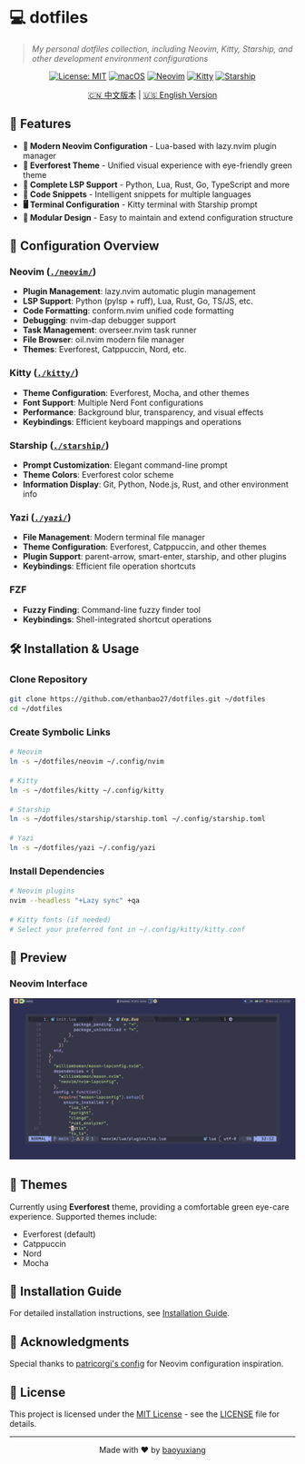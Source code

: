 # 💻 dotfiles

> _My personal dotfiles collection, including Neovim, Kitty, Starship, and other development environment configurations_

<div align="center">

[![License: MIT](https://img.shields.io/badge/License-MIT-yellow.svg)](https://opensource.org/licenses/MIT)
[![macOS](https://img.shields.io/badge/OS-macOS-blue?logo=apple&logoColor=white)](https://www.apple.com/macos/)
[![Neovim](https://img.shields.io/badge/Neovim-0.10+-green?logo=neovim&logoColor=white)](https://neovim.io/)
[![Kitty](https://img.shields.io/badge/Kitty-0.35+-orange?logo=kitty&logoColor=white)](https://sw.kovidgoyal.net/kitty/)
[![Starship](https://img.shields.io/badge/Starship-1.18+-purple?logo=starship&logoColor=white)](https://starship.rs/)

[🇨🇳 中文版本](README.md) | [🇺🇸 English Version](README.en.md)

</div>

## 🚀 Features

- **🎨 Modern Neovim Configuration** - Lua-based with lazy.nvim plugin manager
- **🌲 Everforest Theme** - Unified visual experience with eye-friendly green theme
- **🔧 Complete LSP Support** - Python, Lua, Rust, Go, TypeScript and more
- **📝 Code Snippets** - Intelligent snippets for multiple languages
- **🖥️ Terminal Configuration** - Kitty terminal with Starship prompt
- **🎯 Modular Design** - Easy to maintain and extend configuration structure

## 📁 Configuration Overview

### Neovim ([`./neovim/`](./neovim/))
- **Plugin Management**: lazy.nvim automatic plugin management
- **LSP Support**: Python (pylsp + ruff), Lua, Rust, Go, TS/JS, etc.
- **Code Formatting**: conform.nvim unified code formatting
- **Debugging**: nvim-dap debugger support
- **Task Management**: overseer.nvim task runner
- **File Browser**: oil.nvim modern file manager
- **Themes**: Everforest, Catppuccin, Nord, etc.

### Kitty ([`./kitty/`](./kitty/))
- **Theme Configuration**: Everforest, Mocha, and other themes
- **Font Support**: Multiple Nerd Font configurations
- **Performance**: Background blur, transparency, and visual effects
- **Keybindings**: Efficient keyboard mappings and operations

### Starship ([`./starship/`](./starship/))
- **Prompt Customization**: Elegant command-line prompt
- **Theme Colors**: Everforest color scheme
- **Information Display**: Git, Python, Node.js, Rust, and other environment info

### Yazi ([`./yazi/`](./yazi/))
- **File Management**: Modern terminal file manager
- **Theme Configuration**: Everforest, Catppuccin, and other themes
- **Plugin Support**: parent-arrow, smart-enter, starship, and other plugins
- **Keybindings**: Efficient file operation shortcuts

### FZF
- **Fuzzy Finding**: Command-line fuzzy finder tool
- **Keybindings**: Shell-integrated shortcut operations

## 🛠️ Installation & Usage

### Clone Repository
```bash
git clone https://github.com/ethanbao27/dotfiles.git ~/dotfiles
cd ~/dotfiles
```

### Create Symbolic Links
```bash
# Neovim
ln -s ~/dotfiles/neovim ~/.config/nvim

# Kitty
ln -s ~/dotfiles/kitty ~/.config/kitty

# Starship
ln -s ~/dotfiles/starship/starship.toml ~/.config/starship.toml

# Yazi
ln -s ~/dotfiles/yazi ~/.config/yazi
```

### Install Dependencies
```bash
# Neovim plugins
nvim --headless "+Lazy sync" +qa

# Kitty fonts (if needed)
# Select your preferred font in ~/.config/kitty/kitty.conf
```

## 📸 Preview

### Neovim Interface
![Neovim Screenshot](screenshots/neovim.png)

## 🎨 Themes

Currently using **Everforest** theme, providing a comfortable green eye-care experience. Supported themes include:
- Everforest (default)
- Catppuccin
- Nord
- Mocha

## 📖 Installation Guide

For detailed installation instructions, see [Installation Guide](INSTALLATION.md).

## 🤝 Acknowledgments

Special thanks to [patricorgi's config](https://github.com/patricorgi/dotfiles) for Neovim configuration inspiration.

## 📄 License

This project is licensed under the [MIT License](LICENSE) - see the [LICENSE](LICENSE) file for details.

---

<div align="center">
Made with ❤️ by <a href="https://github.com/ethanbao27">baoyuxiang</a>
</div>
